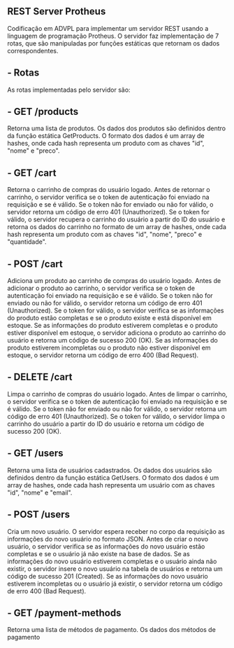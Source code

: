 ## REST Server Protheus

Codificação em ADVPL para implementar um servidor REST usando a linguagem de programação Protheus. O servidor faz implementação de 7 rotas, que são manipuladas por funções estáticas que retornam os dados correspondentes.

## - Rotas
As rotas implementadas pelo servidor são:

## - GET /products
Retorna uma lista de produtos. Os dados dos produtos são definidos dentro da função estática GetProducts. O formato dos dados é um array de hashes, onde cada hash representa um produto com as chaves "id", "nome" e "preco".

## - GET /cart
Retorna o carrinho de compras do usuário logado. Antes de retornar o carrinho, o servidor verifica se o token de autenticação foi enviado na requisição e se é válido. Se o token não for enviado ou não for válido, o servidor retorna um código de erro 401 (Unauthorized). Se o token for válido, o servidor recupera o carrinho do usuário a partir do ID do usuário e retorna os dados do carrinho no formato de um array de hashes, onde cada hash representa um produto com as chaves "id", "nome", "preco" e "quantidade".

## - POST /cart
Adiciona um produto ao carrinho de compras do usuário logado. Antes de adicionar o produto ao carrinho, o servidor verifica se o token de autenticação foi enviado na requisição e se é válido. Se o token não for enviado ou não for válido, o servidor retorna um código de erro 401 (Unauthorized). Se o token for válido, o servidor verifica se as informações do produto estão completas e se o produto existe e está disponível em estoque. Se as informações do produto estiverem completas e o produto estiver disponível em estoque, o servidor adiciona o produto ao carrinho do usuário e retorna um código de sucesso 200 (OK). Se as informações do produto estiverem incompletas ou o produto não estiver disponível em estoque, o servidor retorna um código de erro 400 (Bad Request).

## - DELETE /cart
Limpa o carrinho de compras do usuário logado. Antes de limpar o carrinho, o servidor verifica se o token de autenticação foi enviado na requisição e se é válido. Se o token não for enviado ou não for válido, o servidor retorna um código de erro 401 (Unauthorized). Se o token for válido, o servidor limpa o carrinho do usuário a partir do ID do usuário e retorna um código de sucesso 200 (OK).

## - GET /users
Retorna uma lista de usuários cadastrados. Os dados dos usuários são definidos dentro da função estática GetUsers. O formato dos dados é um array de hashes, onde cada hash representa um usuário com as chaves "id", "nome" e "email".

## - POST /users
Cria um novo usuário. O servidor espera receber no corpo da requisição as informações do novo usuário no formato JSON. Antes de criar o novo usuário, o servidor verifica se as informações do novo usuário estão completas e se o usuário já não existe na base de dados. Se as informações do novo usuário estiverem completas e o usuário ainda não existir, o servidor insere o novo usuário na tabela de usuários e retorna um código de sucesso 201 (Created). Se as informações do novo usuário estiverem incompletas ou o usuário já existir, o servidor retorna um código de erro 400 (Bad Request).

## - GET /payment-methods
Retorna uma lista de métodos de pagamento. Os dados dos métodos de pagamento
